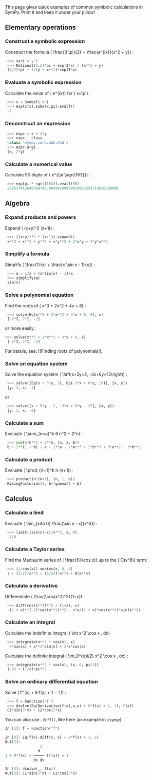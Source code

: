This page gives quick examples of common symbolic calculations in SymPy. Print it and keep it under your pillow!

## Elementary operations
### Construct a symbolic expression
Construct the formula \( \frac{3 \pi}{2} + \frac{e^{ix}}{x^2 + y}\) :
```py
 >>> var('x y')
 >>> Rational(3,2)*pi + exp(I*x) / (x**2 + y)
 (3/2)*pi + 1/(y + x**2)*exp(I*x)
```

### Evaluate a symbolic expression

Calculate the value of \( e^{ix}\)  for \( x=\pi\) :
```py
 >>> x = Symbol('x')
 >>> exp(I*x).subs(x,pi).evalf()
 -1
```

### Deconstruct an expression
```py
 >>> expr = x + 2*y
 >>> expr.__class__
 <class 'sympy.core.add.Add'>
 >>> expr.args
 (x, 2*y)
```

### Calculate a numerical value
Calculate 50 digits of \( e^{\pi \sqrt{163}}\) :
```py
 >>> exp(pi * sqrt(163)).evalf(50)
 262537412640768743.99999999999925007259719818568888
```

## Algebra
### Expand products and powers
Expand \( (x+y)^2 (x+1)\) :
```py
 >>> ((x+y)**2 * (x+1)).expand()
 x**2 + x**3 + y**2 + x*y**2 + 2*x*y + 2*y*x**2
```

### Simplify a formula
Simplify \( \frac{1}{x} + \frac{x \sin x - 1}{x}\) :
```py
 >>> a = 1/x + (x*sin(x) - 1)/x
 >>> simplify(a)
 sin(x)
```

### Solve a polynomial equation
Find the roots of \( x^3 + 2x^2 + 4x + 8\) :
```py
 >>> solve(Eq(x**3 + 2*x**2 + 4*x + 8, 0), x)
 [-2*I, 2*I, -2]
```
or more easily:
```py
>>> solve(x**3 + 2*x**2 + 4*x + 8, x)
 [-2*I, 2*I, -2]
```

For details, see: [[Finding roots of polynomials]].

### Solve an equation system
Solve the equation system \( \left(x+5y=2, -3x+6y=15\right)\) :
```py
 >>> solve([Eq(x + 5*y, 2), Eq(-3*x + 6*y, 15)], [x, y])
 {y: 1, x: -3}
```
or
```py
 >>> solve([x + 5*y - 2, -3*x + 6*y - 15], [x, y])
 {y: 1, x: -3}
```

### Calculate a sum
Evaluate \( \sum_{n=a}^b 6 n^2 + 2^n\) :
```py
 >>> sum(6*n**2 + 2**n, (n, a, b))
 b + 2**(1 + b) - a - 2**a - 2*a**3 + 2*b**3 + 3*a**2 + 3*b**2
```

### Calculate a product
Evaluate \( \prod_{n=1}^b n (n+1)\) :
```py
 >>> product(n*(n+1), (n, 1, b))
 RisingFactorial(2, b)*gamma(1 + b)
```

## Calculus
### Calculate a limit
Evaluate \( \lim_{x\to 0} \frac{\sin x - x}{x^3}\) :
```py
 >>> limit((sin(x)-x)/x**3, x, 0)
 -1/6
```

### Calculate a Taylor series
Find the Maclaurin series of \( \frac{1}{\cos x}\)  up to the \( O(x^6)\)  term:
```py
 >>> (1/cos(x)).series(x, 0, 6)
 1 + (1/2)*x**2 + (5/24)*x**4 + O(x**6)
```

### Calculate a derivative
Differentiate \( \frac{\cos(x^2)^2}{1+x}\) :
```py
 >>> diff(cos(x**2)**2 / (1+x), x)
 -(1 + x)**(-2)*cos(x**2)**2 - 4*x/(1 + x)*cos(x**2)*sin(x**2)
```

### Calculate an integral
Calculate the indefinite integral \( \int x^2 \cos x \, dx\)
```py
 >>> integrate(x**2 * cos(x), x)
 -2*sin(x) + x**2*sin(x) + 2*x*cos(x)
```

Calculate the definite integral \( \int_0^{\pi/2} x^2 \cos x \, dx\) :
```py
 >>> integrate(x**2 * cos(x), (x, 0, pi/2))
 (-2) + (1/4)*pi**2
```

### Solve an ordinary differential equation
Solve \( f''(x) + 9 f(x) + 1 = 1\,\!\) :

```py
 >>> f = Function('f')
 >>> dsolve(Eq(Derivative(f(x),x,x) + 9*f(x) + 1, 1), f(x))
 C1*sin(3*x) + C2*cos(3*x)
```

You can also use `.diff()`, like here (an example in `isympy`)

```py
In [1]: f = Function("f")

In [2]: Eq(f(x).diff(x, x) + 9*f(x) + 1, 1)
Out[2]:
                2
               d
1 + 9*f(x) + ───── (f(x)) = 1
             dx dx

In [3]: dsolve(_, f(x))
Out[3]: C1*sin(3*x) + C2*cos(3*x)
```
